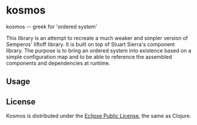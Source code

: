 # kosmos

kosmos -- greek for 'ordered system'

This library is an attempt to recreate a much weaker and simpler
version of Semperos' liftoff library. It is built on top of Stuart
Sierra's component library. The purpose is to bring an ordered system
into existence based on a simple configuration map and to be able to
reference the assembled components and dependencies at runtime.

## Usage


## License

Kosmos is distributed under the [Eclipse Public License](http://opensource.org/licenses/eclipse-1.0.php), the same as Clojure.
